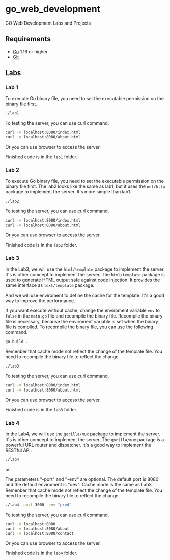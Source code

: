 # go_web_development

GO Web Development Labs and Projects

## Requirements

- [Go](https://golang.org/dl/) 1.16 or higher
- [Git](https://git-scm.com/downloads)

## Labs

### Lab 1

To execute Go binary file, you need to set the executable permission on the binary file first.

```bash
./lab1
```

Fo testing the server, you can use curl command.

```bash
curl -v localhost:8080/index.html
curl -v localhost:8080/about.html
```

Or you can use browser to access the server.

Finished code is in the `lab1` folder.

### Lab 2

To execute Go binary file, you need to set the executable permission on the binary file first.
The lab2 looks like the same as lab1, but it uses the `net/http` package to implement the server.
It's more simple than lab1.

```bash
./lab2
```

Fo testing the server, you can use curl command.

```bash
curl -v localhost:8080/index.html
curl -v localhost:8080/about.html
```

Or you can use browser to access the server.

Finished code is in the `lab2` folder.

### Lab 3

In the Lab3, we will use the `html/template` package to implement the server. It's is other comcept to implement the server.
The `html/template` package is used to generate HTML output safe against code injection. It provides the same interface as `text/template` package.

And we will use enviroment to define the cache for the template. It's a good way to improve the performance.

If you want execute without cache, change the enviroment variable `env` to `false` in the `main.go` file and recompile the binary file.
Recompile the binary file is necessary, because the enviroment variable is set when the binary file is compiled.
To recompile the binary file, you can use the following command.

```bash
go build .
```

Remenber that cache mode not reflect the change of the template file. You need to recompile the binary file to reflect the change.

```bash
./lab3
```

Fo testing the server, you can use curl command.

```bash
curl -v localhost:8080/index.html
curl -v localhost:8080/about.html
```

Or you can use browser to access the server.

Finished code is in the `lab3` folder.

### Lab 4

In the Lab4, we will use the `gorilla/mux` package to implement the server. It's is other comcept to implement the server.
The `gorilla/mux` package is a powerful URL router and dispatcher. It's a good way to implement the RESTful API.

```bash
./lab4
```

or

The parameters "-port" and "-env" are optional. The default port is 8080 and the default enviroment is "dev".
Cache mode is the same as Lab3.
Remenber that cache mode not reflect the change of the template file. You need to recompile the binary file to reflect the change.

```bash
./lab4 -port 3000 -env "prod"
```

Fo testing the server, you can use curl command.

```bash
curl -v localhost:8080
curl -v localhost:8080/about
curl -v localhost:8080/contact
```

Or you can use browser to access the server.

Finished code is in the `lab4` folder.
